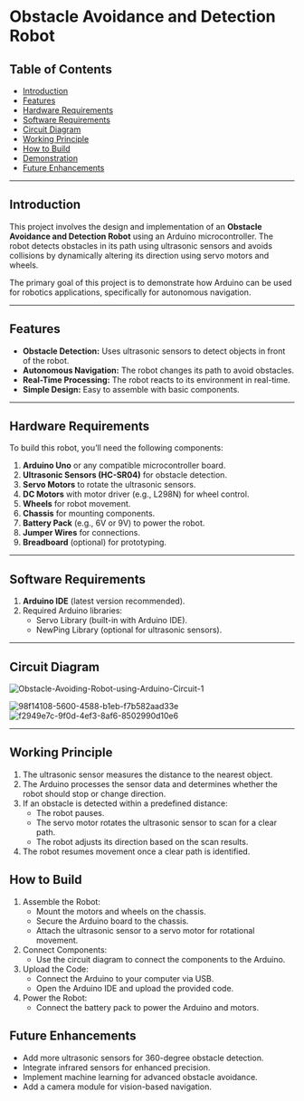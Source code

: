 # Obstacle Avoidance and Detection Robot 

## Table of Contents
- [Introduction](#introduction)
- [Features](#features)
- [Hardware Requirements](#hardware-requirements)
- [Software Requirements](#software-requirements)
- [Circuit Diagram](#circuit-diagram)
- [Working Principle](#working-principle)
- [How to Build](#how-to-build)
- [Demonstration](#demonstration)
- [Future Enhancements](#future-enhancements)

---

## Introduction
This project involves the design and implementation of an **Obstacle Avoidance and Detection Robot** using an Arduino microcontroller. The robot detects obstacles in its path using ultrasonic sensors and avoids collisions by dynamically altering its direction using servo motors and wheels.

The primary goal of this project is to demonstrate how Arduino can be used for robotics applications, specifically for autonomous navigation.

---

## Features
- **Obstacle Detection:** Uses ultrasonic sensors to detect objects in front of the robot.
- **Autonomous Navigation:** The robot changes its path to avoid obstacles.
- **Real-Time Processing:** The robot reacts to its environment in real-time.
- **Simple Design:** Easy to assemble with basic components.

---

## Hardware Requirements
To build this robot, you’ll need the following components:
1. **Arduino Uno** or any compatible microcontroller board.
2. **Ultrasonic Sensors (HC-SR04)** for obstacle detection.
3. **Servo Motors** to rotate the ultrasonic sensors.
4. **DC Motors** with motor driver (e.g., L298N) for wheel control.
5. **Wheels** for robot movement.
6. **Chassis** for mounting components.
7. **Battery Pack** (e.g., 6V or 9V) to power the robot.
8. **Jumper Wires** for connections.
9. **Breadboard** (optional) for prototyping.

---

## Software Requirements
1. **Arduino IDE** (latest version recommended).
2. Required Arduino libraries:
   - Servo Library (built-in with Arduino IDE).
   - NewPing Library (optional for ultrasonic sensors).

---

## Circuit Diagram
![Obstacle-Avoiding-Robot-using-Arduino-Circuit-1](https://github.com/user-attachments/assets/d497d5bd-3f16-4946-ab22-9a8a1fadba7c)

![98f14108-5600-4588-b1eb-f7b582aad33e](https://github.com/user-attachments/assets/aaa517e7-ce86-4743-acee-d35e8be68352)
![f2949e7c-9f0d-4ef3-8af6-8502990d10e6](https://github.com/user-attachments/assets/eb68f1e0-f4d8-447a-a8cb-f6a5bff7323e)

---

## Working Principle
1. The ultrasonic sensor measures the distance to the nearest object.
2. The Arduino processes the sensor data and determines whether the robot should stop or change direction.
3. If an obstacle is detected within a predefined distance:
   - The robot pauses.
   - The servo motor rotates the ultrasonic sensor to scan for a clear path.
   - The robot adjusts its direction based on the scan results.
4. The robot resumes movement once a clear path is identified.

## How to Build
1. Assemble the Robot:
   - Mount the motors and wheels on the chassis.
   - Secure the Arduino board to the chassis.
   - Attach the ultrasonic sensor to a servo motor for rotational movement.
2. Connect Components:
   - Use the circuit diagram to connect the components to the Arduino.
3. Upload the Code:
   - Connect the Arduino to your computer via USB.
   - Open the Arduino IDE and upload the provided code.
4. Power the Robot:
   - Connect the battery pack to power the Arduino and motors.
  

## Future Enhancements
   - Add more ultrasonic sensors for 360-degree obstacle detection.
   - Integrate infrared sensors for enhanced precision.
   - Implement machine learning for advanced obstacle avoidance.
   - Add a camera module for vision-based navigation.


